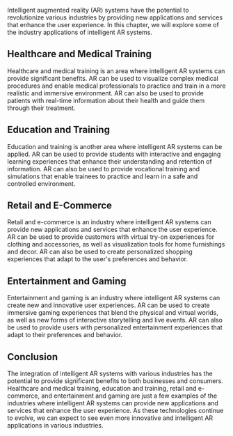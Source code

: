 



Intelligent augmented reality (AR) systems have the potential to revolutionize various industries by providing new applications and services that enhance the user experience. In this chapter, we will explore some of the industry applications of intelligent AR systems.

Healthcare and Medical Training
-------------------------------

Healthcare and medical training is an area where intelligent AR systems can provide significant benefits. AR can be used to visualize complex medical procedures and enable medical professionals to practice and train in a more realistic and immersive environment. AR can also be used to provide patients with real-time information about their health and guide them through their treatment.

Education and Training
----------------------

Education and training is another area where intelligent AR systems can be applied. AR can be used to provide students with interactive and engaging learning experiences that enhance their understanding and retention of information. AR can also be used to provide vocational training and simulations that enable trainees to practice and learn in a safe and controlled environment.

Retail and E-Commerce
---------------------

Retail and e-commerce is an industry where intelligent AR systems can provide new applications and services that enhance the user experience. AR can be used to provide customers with virtual try-on experiences for clothing and accessories, as well as visualization tools for home furnishings and decor. AR can also be used to create personalized shopping experiences that adapt to the user's preferences and behavior.

Entertainment and Gaming
------------------------

Entertainment and gaming is an industry where intelligent AR systems can create new and innovative user experiences. AR can be used to create immersive gaming experiences that blend the physical and virtual worlds, as well as new forms of interactive storytelling and live events. AR can also be used to provide users with personalized entertainment experiences that adapt to their preferences and behavior.

Conclusion
----------

The integration of intelligent AR systems with various industries has the potential to provide significant benefits to both businesses and consumers. Healthcare and medical training, education and training, retail and e-commerce, and entertainment and gaming are just a few examples of the industries where intelligent AR systems can provide new applications and services that enhance the user experience. As these technologies continue to evolve, we can expect to see even more innovative and intelligent AR applications in various industries.
